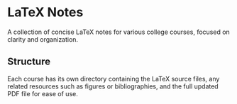 # LaTeX Notes

A collection of concise LaTeX notes for various college courses, focused on clarity and organization.

## Structure

Each course has its own directory containing the LaTeX source files, any related resources such as figures or bibliographies, and the full updated PDF file for ease of use.
